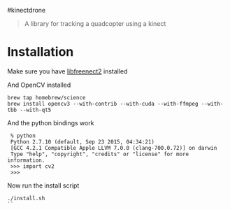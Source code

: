 #kinectdrone
> A library for tracking a quadcopter using a kinect

# Installation

Make sure you have [libfreenect2](https://github.com/OpenKinect/libfreenect2) installed

And OpenCV installed
```
brew tap homebrew/science
brew install opencv3 --with-contrib --with-cuda --with-ffmpeg --with-tbb --with-qt5
```

And the python bindings work
```
 % python
 Python 2.7.10 (default, Sep 23 2015, 04:34:21)
 [GCC 4.2.1 Compatible Apple LLVM 7.0.0 (clang-700.0.72)] on darwin
 Type "help", "copyright", "credits" or "license" for more information.
 >>> import cv2
 >>>
```

Now run the install script
```
./install.sh
``

